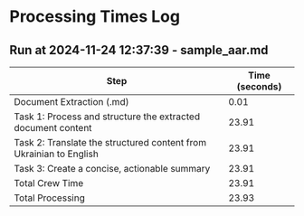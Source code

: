 # Processing Times Log


## Run at 2024-11-24 12:37:39 - sample_aar.md

| Step | Time (seconds) |
|------|----------------|
| Document Extraction (.md) | 0.01 |
| Task 1: Process and structure the extracted document content | 23.91 |
| Task 2: Translate the structured content from Ukrainian to English | 23.91 |
| Task 3: Create a concise, actionable summary | 23.91 |
| Total Crew Time | 23.91 |
| Total Processing | 23.93 |

